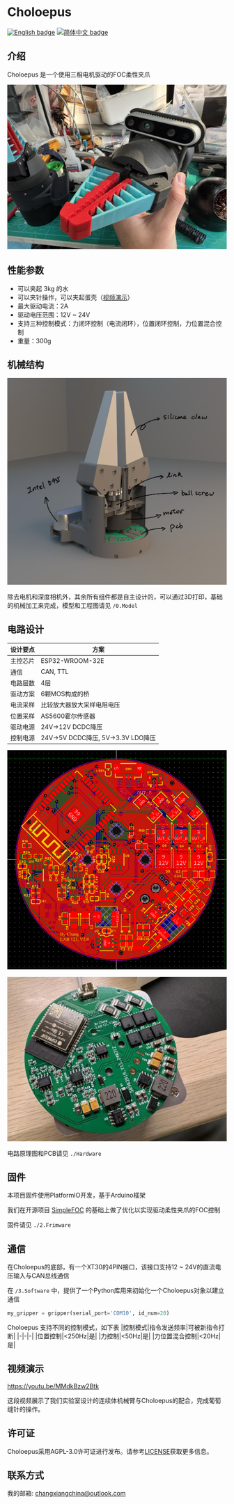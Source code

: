 # Choloepus
[![English badge](https://img.shields.io/badge/%E8%8B%B1%E6%96%87-English-blue)](./README.md)
[![简体中文 badge](https://img.shields.io/badge/%E7%AE%80%E4%BD%93%E4%B8%AD%E6%96%87-Simplified%20Chinese-green)](./README-zh_cn.md)

## 介绍
Choloepus 是一个使用三相电机驱动的FOC柔性夹爪

![](4.Docs/Image/machine.jpg)

## 性能参数

- 可以夹起 3kg 的水
- 可以夹针操作，可以夹起蛋壳（[视频演示](https://youtu.be/MMdkBzw2Btk)）
- 最大驱动电流：2A
- 驱动电压范围：12V ~ 24V
- 支持三种控制模式：力闭环控制（电流闭环），位置闭环控制，力位置混合控制
- 重量：300g

## 机械结构

![](4.Docs/Image/machine_struct.jpg)

除去电机和深度相机外，其余所有组件都是自主设计的，可以通过3D打印，基础的机械加工来完成，模型和工程图请见 `/0.Model`

## 电路设计

|  设计要点   | 方案  |
|  ----  | ----  |
| 主控芯片  | ESP32-WROOM-32E |
| 通信  | CAN, TTL |
| 电路层数  | 4层 |
| 驱动方案  | 6颗MOS构成的桥 |
| 电流采样  | 比较放大器放大采样电阻电压 |
| 位置采样  | AS5600霍尔传感器 |
| 驱动电源  | 24V->12V DCDC降压 |
| 控制电源  | 24V->5V DCDC降压, 5V->3.3V LDO降压 |

![PCB](./4.Docs/Image/layout.png)

![PCB](./4.Docs/Image/pcb.jpg)

电路原理图和PCB请见 `./Hardware`

## 固件

本项目固件使用PlatformIO开发，基于Arduino框架

我们在开源项目 [SimpleFOC](https://github.com/simplefoc/Arduino-FOC-drivers) 的基础上做了优化以实现驱动柔性夹爪的FOC控制

固件请见 `./2.Frimware`

## 通信

在Choloepus的底部，有一个XT30的4PIN接口，该接口支持12 ~ 24V的直流电压输入与CAN总线通信

在 `/3.Software` 中，提供了一个Python库用来初始化一个Choloepus对象以建立通信

```python
my_gripper = gripper(serial_port='COM10', id_num=20)
```

Choloepus 支持不同的控制模式，如下表
|控制模式|指令发送频率|可被新指令打断|
|-|-|-|
|位置控制|<250Hz|是|
|力控制|<50Hz|是|
|力位置混合控制|<20Hz|是|

## 视频演示
https://youtu.be/MMdkBzw2Btk

这段视频展示了我们实验室设计的连续体机械臂与Choloepus的配合，完成葡萄缝针的操作。

## 许可证

Choloepus采用AGPL-3.0许可证进行发布。请参考[LICENSE](https://github.com/CassiusXiang/Choloepus/blob/main/LICENSE)获取更多信息。

## 联系方式

我的邮箱: changxiangchina@outlook.com
